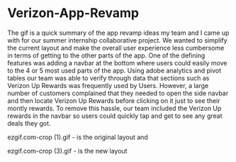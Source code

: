 # Verizon-App-Revamp

The gif is a quick summary of the app revamp ideas my team and I came up with for our summer internship collaborative project. We wanted to simplify the current layout
and make the overall user experience less cumbersome in terms of getting to the other parts of the app. One of the defining features was adding a navbar at the bottom
where users could easily move to the 4 or 5 most used parts of the app. Using adobe analytics and pivot tables our team was able to verify through data that sections 
such as Verizon Up Rewards was frequently used by Users. However, a large number of customers complained that they needed to open the side navbar and then locate Verizon
Up Rewards before clicking on it just to see their montly rewards. To remove this hassle, our team included the Verizon Up rewards in the navbar so users could quickly 
tap and get to see any great deals they got. 

ezgif.com-crop (1).gif - is the original layout and 


ezgif.com-crop (3).gif - is the new layout
